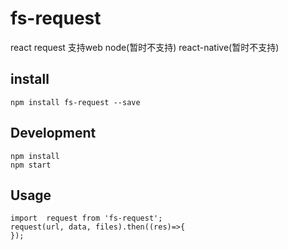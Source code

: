 # fs-request
react request 支持web node(暂时不支持) react-native(暂时不支持)
## install

```
npm install fs-request --save
```
## Development

```
npm install
npm start
```
## Usage
```
import  request from 'fs-request';
request(url, data, files).then((res)=>{
});
```
